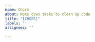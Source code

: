 ```yaml
---
name: Chore
about: Note down tasks to clean up code
title: "[CHORE]"
labels: ''
assignees: ''

---
```



